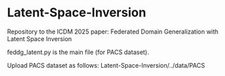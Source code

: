 # Latent-Space-Inversion
Repository to the ICDM 2025 paper: Federated Domain Generalization with Latent Space Inversion


feddg_latent.py is the main file (for PACS dataset).


Upload PACS dataset as follows: Latent-Space-Inversion/../data/PACS
